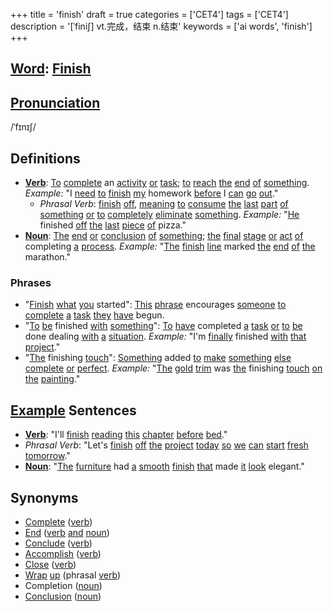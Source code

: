 +++
title = 'finish'
draft = true
categories = ['CET4']
tags = ['CET4']
description = '[ˈfini∫] vt.完成，结束 n.结束'
keywords = ['ai words', 'finish']
+++

## [Word](/post/word/): [Finish](/post/finish/)

## [Pronunciation](/post/pronunciation/)
/ˈfɪnɪʃ/

## Definitions
- **[Verb](/post/verb/)**: [To](/post/to/) [complete](/post/complete/) an [activity](/post/activity/) [or](/post/or/) [task](/post/task/); [to](/post/to/) [reach](/post/reach/) [the](/post/the/) [end](/post/end/) [of](/post/of/) [something](/post/something/). _Example:_ "I [need](/post/need/) [to](/post/to/) [finish](/post/finish/) [my](/post/my/) homework [before](/post/before/) I [can](/post/can/) [go](/post/go/) [out](/post/out/)."
  - _Phrasal Verb_: [finish](/post/finish/) [off](/post/off/), [meaning](/post/meaning/) [to](/post/to/) [consume](/post/consume/) [the](/post/the/) [last](/post/last/) [part](/post/part/) [of](/post/of/) [something](/post/something/) [or](/post/or/) [to](/post/to/) [completely](/post/completely/) [eliminate](/post/eliminate/) [something](/post/something/). _Example:_ "[He](/post/he/) finished [off](/post/off/) [the](/post/the/) [last](/post/last/) [piece](/post/piece/) [of](/post/of/) pizza."
- **[Noun](/post/noun/)**: [The](/post/the/) [end](/post/end/) [or](/post/or/) [conclusion](/post/conclusion/) [of](/post/of/) [something](/post/something/); [the](/post/the/) [final](/post/final/) [stage](/post/stage/) [or](/post/or/) [act](/post/act/) [of](/post/of/) completing [a](/post/a/) [process](/post/process/). _Example:_ "[The](/post/the/) [finish](/post/finish/) [line](/post/line/) marked [the](/post/the/) [end](/post/end/) [of](/post/of/) [the](/post/the/) marathon."

### Phrases
- "[Finish](/post/finish/) [what](/post/what/) [you](/post/you/) started": [This](/post/this/) [phrase](/post/phrase/) encourages [someone](/post/someone/) [to](/post/to/) [complete](/post/complete/) [a](/post/a/) [task](/post/task/) [they](/post/they/) [have](/post/have/) begun.
- "[To](/post/to/) [be](/post/be/) finished [with](/post/with/) [something](/post/something/)": [To](/post/to/) [have](/post/have/) completed [a](/post/a/) [task](/post/task/) [or](/post/or/) [to](/post/to/) [be](/post/be/) done dealing [with](/post/with/) [a](/post/a/) [situation](/post/situation/). _Example:_ "I'm [finally](/post/finally/) finished [with](/post/with/) [that](/post/that/) [project](/post/project/)."
- "[The](/post/the/) finishing [touch](/post/touch/)": [Something](/post/something/) added [to](/post/to/) [make](/post/make/) [something](/post/something/) [else](/post/else/) [complete](/post/complete/) [or](/post/or/) [perfect](/post/perfect/). _Example:_ "[The](/post/the/) [gold](/post/gold/) [trim](/post/trim/) was [the](/post/the/) finishing [touch](/post/touch/) [on](/post/on/) [the](/post/the/) [painting](/post/painting/)."

## [Example](/post/example/) Sentences
- **[Verb](/post/verb/)**: "I'll [finish](/post/finish/) [reading](/post/reading/) [this](/post/this/) [chapter](/post/chapter/) [before](/post/before/) [bed](/post/bed/)."
- _Phrasal Verb_: "Let's [finish](/post/finish/) [off](/post/off/) [the](/post/the/) [project](/post/project/) [today](/post/today/) [so](/post/so/) [we](/post/we/) [can](/post/can/) [start](/post/start/) [fresh](/post/fresh/) [tomorrow](/post/tomorrow/)."
- **[Noun](/post/noun/)**: "[The](/post/the/) [furniture](/post/furniture/) had [a](/post/a/) [smooth](/post/smooth/) [finish](/post/finish/) [that](/post/that/) made [it](/post/it/) [look](/post/look/) elegant."

## Synonyms
- [Complete](/post/complete/) ([verb](/post/verb/))
- [End](/post/end/) ([verb](/post/verb/) [and](/post/and/) [noun](/post/noun/))
- [Conclude](/post/conclude/) ([verb](/post/verb/))
- [Accomplish](/post/accomplish/) ([verb](/post/verb/))
- [Close](/post/close/) ([verb](/post/verb/))
- [Wrap](/post/wrap/) [up](/post/up/) (phrasal [verb](/post/verb/))
- Completion ([noun](/post/noun/))
- [Conclusion](/post/conclusion/) ([noun](/post/noun/))
